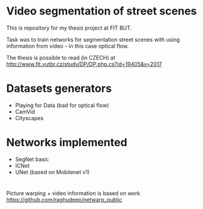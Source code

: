 # Video segmentation of street scenes

This is repository for my thesis project at FIT BUT.

Task was to train networks for segmentation street scenes with using information from video - in this case optical flow.

The thesis is possible to read (in CZECH) at http://www.fit.vutbr.cz/study/DP/DP.php.cs?id=19405&y=2017

# Datasets generators
- Playing for Data (bad for optical flow)
- CamVid
- Cityscapes

# Networks implemented
- SegNet basic
- ICNet
- UNet (based on Mobilenet v1)


#
Picture warping + video information is based on work
https://github.com/raghudeep/netwarp_public
